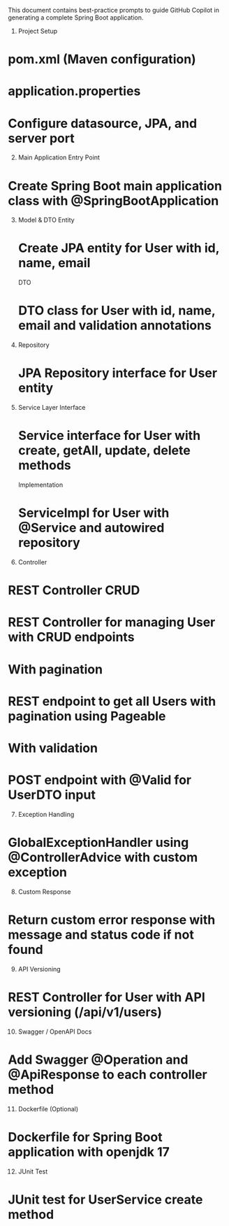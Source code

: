 This document contains best-practice prompts to guide GitHub Copilot in generating a complete Spring Boot application.

1. Project Setup
# pom.xml (Maven configuration)
<!-- Add dependencies for Spring Boot Web, JPA, Validation, Lombok -->
# application.properties
# Configure datasource, JPA, and server port
2. Main Application Entry Point
# Create Spring Boot main application class with @SpringBootApplication
3. Model & DTO
    Entity
    # Create JPA entity for User with id, name, email
    DTO
    # DTO class for User with id, name, email and validation annotations
4. Repository
    # JPA Repository interface for User entity
5. Service Layer
    Interface
    # Service interface for User with create, getAll, update, delete methods
    Implementation
    # ServiceImpl for User with @Service and autowired repository
6. Controller
# REST Controller CRUD
# REST Controller for managing User with CRUD endpoints
# With pagination
# REST endpoint to get all Users with pagination using Pageable
# With validation
# POST endpoint with @Valid for UserDTO input
7. Exception Handling
# GlobalExceptionHandler using @ControllerAdvice with custom exception
8. Custom Response
# Return custom error response with message and status code if not found
9. API Versioning
# REST Controller for User with API versioning (/api/v1/users)
10. Swagger / OpenAPI Docs
# Add Swagger @Operation and @ApiResponse to each controller method
11. Dockerfile (Optional)
# Dockerfile for Spring Boot application with openjdk 17
12. JUnit Test
# JUnit test for UserService create method
